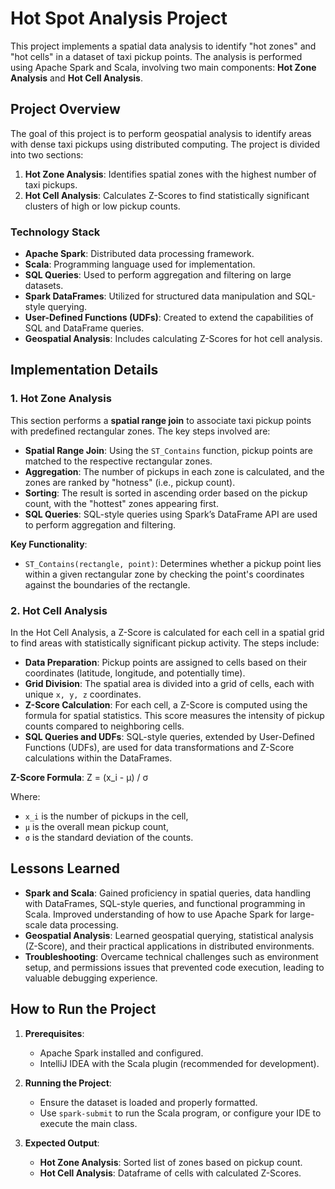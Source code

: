 # Hot Spot Analysis Project

This project implements a spatial data analysis to identify "hot zones" and "hot cells" in a dataset of taxi pickup points. The analysis is performed using Apache Spark and Scala, involving two main components: **Hot Zone Analysis** and **Hot Cell Analysis**.

## Project Overview

The goal of this project is to perform geospatial analysis to identify areas with dense taxi pickups using distributed computing. The project is divided into two sections:

1. **Hot Zone Analysis**: Identifies spatial zones with the highest number of taxi pickups.
2. **Hot Cell Analysis**: Calculates Z-Scores to find statistically significant clusters of high or low pickup counts.

### Technology Stack

- **Apache Spark**: Distributed data processing framework.
- **Scala**: Programming language used for implementation.
- **SQL Queries**: Used to perform aggregation and filtering on large datasets.
- **Spark DataFrames**: Utilized for structured data manipulation and SQL-style querying.
- **User-Defined Functions (UDFs)**: Created to extend the capabilities of SQL and DataFrame queries.
- **Geospatial Analysis**: Includes calculating Z-Scores for hot cell analysis.

## Implementation Details

### 1. Hot Zone Analysis

This section performs a **spatial range join** to associate taxi pickup points with predefined rectangular zones. The key steps involved are:

- **Spatial Range Join**: Using the `ST_Contains` function, pickup points are matched to the respective rectangular zones.
- **Aggregation**: The number of pickups in each zone is calculated, and the zones are ranked by "hotness" (i.e., pickup count).
- **Sorting**: The result is sorted in ascending order based on the pickup count, with the "hottest" zones appearing first.
- **SQL Queries**: SQL-style queries using Spark’s DataFrame API are used to perform aggregation and filtering.

**Key Functionality**:
- `ST_Contains(rectangle, point)`: Determines whether a pickup point lies within a given rectangular zone by checking the point's coordinates against the boundaries of the rectangle.

### 2. Hot Cell Analysis

In the Hot Cell Analysis, a Z-Score is calculated for each cell in a spatial grid to find areas with statistically significant pickup activity. The steps include:

- **Data Preparation**: Pickup points are assigned to cells based on their coordinates (latitude, longitude, and potentially time).
- **Grid Division**: The spatial area is divided into a grid of cells, each with unique `x, y, z` coordinates.
- **Z-Score Calculation**: For each cell, a Z-Score is computed using the formula for spatial statistics. This score measures the intensity of pickup counts compared to neighboring cells.
- **SQL Queries and UDFs**: SQL-style queries, extended by User-Defined Functions (UDFs), are used for data transformations and Z-Score calculations within the DataFrames.

**Z-Score Formula**:
Z = (x_i - μ) / σ

Where:
- `x_i` is the number of pickups in the cell,
- `μ` is the overall mean pickup count,
- `σ` is the standard deviation of the counts.

## Lessons Learned

- **Spark and Scala**: Gained proficiency in spatial queries, data handling with DataFrames, SQL-style queries, and functional programming in Scala. Improved understanding of how to use Apache Spark for large-scale data processing.
- **Geospatial Analysis**: Learned geospatial querying, statistical analysis (Z-Score), and their practical applications in distributed environments.
- **Troubleshooting**: Overcame technical challenges such as environment setup, and permissions issues that prevented code execution, leading to valuable debugging experience.


## How to Run the Project

1. **Prerequisites**:
    - Apache Spark installed and configured.
    - IntelliJ IDEA with the Scala plugin (recommended for development).
  
2. **Running the Project**:
    - Ensure the dataset is loaded and properly formatted.
    - Use `spark-submit` to run the Scala program, or configure your IDE to execute the main class.

3. **Expected Output**:
    - **Hot Zone Analysis**: Sorted list of zones based on pickup count.
    - **Hot Cell Analysis**: Dataframe of cells with calculated Z-Scores.
